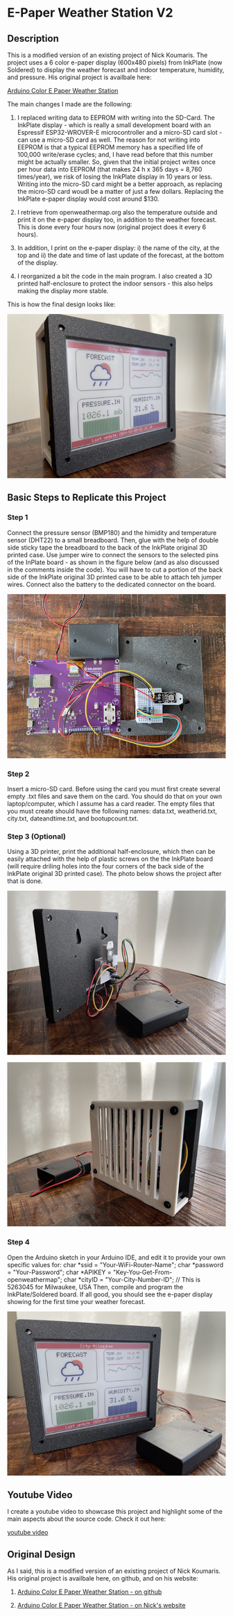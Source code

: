 # E-Paper Weather Station V2


## Description

This is a modified version of an existing project of Nick Koumaris. 
The project uses a 6 color e-paper display (600x480 pixels) from InkPlate 
(now Soldered) to display the weather forecast and indoor temperature, humidity, 
and pressure. His original project is availbale here: 

[Arduino Color E Paper Weather Station](https://github.com/educ8s/Arduino-Color-E-Paper-Weather-Station)

The main changes I made are the following:

1. I replaced writing data to EEPROM with writing into the SD-Card. The InkPlate 
display  - which is really a small development board with an Espressif ESP32-WROVER-E
microcontroller and a micro-SD card slot - can use a micro-SD card as well.
The reason for not writing into EEPROM is that a typical EEPROM memory has a 
specified life of 100,000 write/erase cycles; and, I have read before that this
number might be actually smaller. So, given that the initial project writes once per hour
data into EEPROM (that makes 24 h x 365 days = 8,760 times/year), we risk of 
losing the InkPlate display in 10 years or less. Writing into the micro-SD card
might be a better approach, as replacing the micro-SD card woudl be a matter of
just a few dollars. Replacing the InkPlate e-paper display would cost around $130.

2. I retrieve from openweathermap.org also the temperature outside and print it
on the e-paper display too, in addition to the weather forecast. This is done every
four hours now (original project does it every 6 hours).

3. In addition, I print on the e-paper display: i) the name of the city, at the top 
and ii) the date and time of last update of the forecast, at the bottom of the display.

4. I reorganized a bit the code in the main program. I also created a 3D printed 
half-enclosure to protect the indoor sensors - this also helps making the display 
more stable.

This is how the final design looks like:

![photo1 is overall design](images/photo1.jpg)


## Basic Steps to Replicate this Project

### Step 1

Connect the pressure sensor (BMP180) and the himidity and temperature sensor (DHT22)
to a small breadboard. Then, glue with the help of double side sticky tape the breadboard
to the back of the InkPlate original 3D printed case. Use jumper wire to connect the sensors
to the selected pins of the InPlate board - as shown in the figure below (and as 
also discussed in the comments inside the code). You will have to cut a portion of the
back side of the InkPlate original 3D printed case to be able to attach teh jumper wires.
Connect also the battery to the dedicated connector on the board.

![photo2 shows connection on the back side](images/photo2.jpg)

### Step 2

Insert a micro-SD card. Before using the card you must first create several empty .txt files
and save them on the card. You should do that on your own laptop/computer, which I assume has 
a card reader. The empty files that you must create should have the following names:
data.txt, weatherid.txt, city.txt, dateandtime.txt, and bootupcount.txt.

### Step 3 (Optional)

Using a 3D printer, print the additional half-enclosure, which then can be easily attached
with the help of plastic screws on the the InkPlate board (will require driling holes into
the four corners of the back side of the InkPlate original 3D printed case).
The photo below shows the project after that is done. 

![photo3 shows holes in the original case](images/photo3.jpg)

![photo4 shows 3D printed half-enclosure](images/photo4.jpg)

### Step 4

Open the Arduino sketch in your Arduino IDE, and edit it to provide your own specific values for:
char *ssid     = "Your-WiFi-Router-Name"; 
char *password = "Your-Password"; 
char *APIKEY   = "Key-You-Get-From-openweathermap";
char *cityID   = "Your-City-Number-ID"; // This is 5263045 for Milwaukee, USA
Then, compile and program the InkPlate/Soldered board. If all good, you should
see the e-paper display showing for the first time your weather forecast.

![photo5 shows the final project again](images/photo5.jpg)


## Youtube Video

I create a youtube video to showcase this project and highlight some of the main 
aspects about the source code. Check it out here:

[youtube video](https://www.youtube.com/watch?v=4-IhC7Kmzh4)


## Original Design

As I said, this is a modified version of an existing project of Nick Koumaris. 
His original project is availbale here, on github, and on his website: 

1. [Arduino Color E Paper Weather Station - on github](https://github.com/educ8s/Arduino-Color-E-Paper-Weather-Station)

2. [Arduino Color E Paper Weather Station - on Nick's website](https://educ8s.tv/arduino-e-paper-weather-station/)
